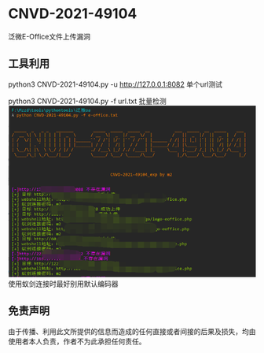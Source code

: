 # CNVD-2021-49104
泛微E-Office文件上传漏洞

## 工具利用

python3 CNVD-2021-49104.py -u http://127.0.0.1:8082 单个url测试


python3 CNVD-2021-49104.py -f url.txt 批量检测
![exp](./exp.png)
使用蚁剑连接时最好别用默认编码器


## 免责声明

由于传播、利用此文所提供的信息而造成的任何直接或者间接的后果及损失，均由使用者本人负责，作者不为此承担任何责任。
